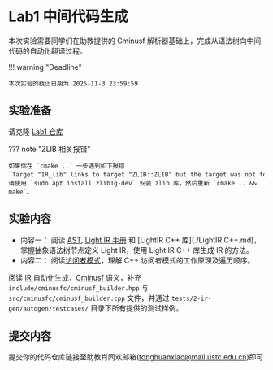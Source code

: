 

# Lab1 中间代码生成

本次实验需要同学们在助教提供的 Cminusf 解析器基础上，完成从语法树向中间代码的自动化翻译过程。

!!! warning "Deadline"

    本次实验的截止日期为 2025-11-3 23:59:59

## 实验准备

请克隆 [Lab1 仓库](https://github.com/XiaoTonghuan/USTC-Compiler-Engineering-2025)

??? note "ZLIB 相关报错"

    如果你在 `cmake ..` 一步遇到如下报错`Target "IR_lib" links to target "ZLIB::ZLIB" but the target was not found.`，请使用 `sudo apt install zlib1g-dev` 安装 zlib 库，然后重新 `cmake .. && make`。


## 实验内容

- 内容一：
  阅读 [AST](./AST.md), [Light IR 手册](./LightIR.md) 和 [LightIR C++ 库](./LightIR C++.md)，掌握抽象语法树节点定义 Light IR，使用 Light IR C++ 库生成 IR 的方法。
- 内容二：
  阅读[访问者模式](./visitor_pattern.md)，理解 C++ 访问者模式的工作原理及遍历顺序。

阅读 [IR 自动化生成](./autogen.md)，[Cminusf 语义](./cminusf语义.md)，补充 `include/cminusfc/cminusf_builder.hpp` 与 `src/cminusfc/cminusf_builder.cpp` 文件，并通过 `tests/2-ir-gen/autogen/testcases/` 目录下所有提供的测试样例。

## 提交内容

提交你的代码仓库链接至助教肖同欢邮箱(<tonghuanxiao@mail.ustc.edu.cn>)即可
